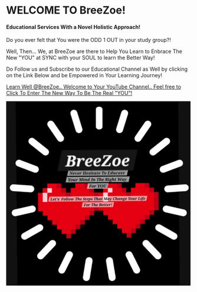 # WELCOME TO BreeZoe!

#### Educational Services With a Novel Holistic Approach!

Do you ever felt that You were the ODD 1 OUT in your study group?!

Well, Then... We, at BreeZoe are there to Help You Learn to Enbrace The New "YOU" at SYNC with your SOUL to learn the Better Way!

Do Follow us and Subscribe to our Educational Channel as Well by clicking on the Link Below and be Empowered in Your Learning Journey!

[Learn Well @BreeZoe.. Welcome to Your YouTube Channel.. Feel free to Click To Enter The New Way To Be The Real "YOU"!](https://www.youtube.com/@BreeZoeLearnWell)

<img src="2.jpg" width="500" height="500"> 

